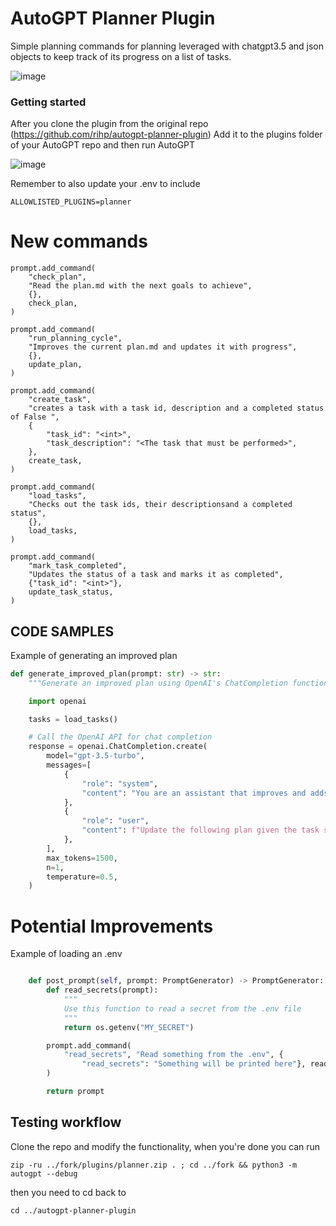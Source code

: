 # AutoGPT Planner Plugin
Simple planning commands for planning leveraged with chatgpt3.5 and json objects to keep track of its progress on a list of tasks.

![image](https://user-images.githubusercontent.com/12145726/235688701-af549b76-7f9f-4426-9c88-dd72aca45685.png)


### Getting started

After you clone the plugin from the original repo (https://github.com/rihp/autogpt-planner-plugin) Add it to the plugins folder of your AutoGPT repo and then run AutoGPT

![image](https://user-images.githubusercontent.com/12145726/235688224-7abf6ae4-5c0a-4e2d-b1b2-18241c6d74b4.png)

Remember to also update your .env to include 

```
ALLOWLISTED_PLUGINS=planner
```



# New commands
```
prompt.add_command(
    "check_plan",
    "Read the plan.md with the next goals to achieve",
    {},
    check_plan,
)

prompt.add_command(
    "run_planning_cycle",
    "Improves the current plan.md and updates it with progress",
    {},
    update_plan,
)

prompt.add_command(
    "create_task",
    "creates a task with a task id, description and a completed status of False ",
    {
        "task_id": "<int>",
        "task_description": "<The task that must be performed>",
    },
    create_task,
)

prompt.add_command(
    "load_tasks",
    "Checks out the task ids, their descriptionsand a completed status",
    {},
    load_tasks,
)

prompt.add_command(
    "mark_task_completed",
    "Updates the status of a task and marks it as completed",
    {"task_id": "<int>"},
    update_task_status,
)
```

## CODE SAMPLES

Example of generating an improved plan
```python
def generate_improved_plan(prompt: str) -> str:
    """Generate an improved plan using OpenAI's ChatCompletion functionality"""

    import openai

    tasks = load_tasks()

    # Call the OpenAI API for chat completion
    response = openai.ChatCompletion.create(
        model="gpt-3.5-turbo",
        messages=[
            {
                "role": "system",
                "content": "You are an assistant that improves and adds crucial points to plans in .md format.",
            },
            {
                "role": "user",
                "content": f"Update the following plan given the task status below, keep the .md format:\n{prompt}\nInclude the current tasks in the improved plan, keep mind of their status and track them with a checklist:\n{tasks}\Revised version should comply with the contests of the tasks at hand:",
            },
        ],
        max_tokens=1500,
        n=1,
        temperature=0.5,
    )
```

# Potential Improvements 
Example of loading an .env
```python

    def post_prompt(self, prompt: PromptGenerator) -> PromptGenerator:
        def read_secrets(prompt):
            """
            Use this function to read a secret from the .env file
            """
            return os.getenv("MY_SECRET")

        prompt.add_command(
            "read_secrets", "Read something from the .env", {
                "read_secrets": "Something will be printed here"}, read_secrets
        )

        return prompt
```

## Testing workflow

Clone the repo and modify the functionality, when you're done you can run 
```
zip -ru ../fork/plugins/planner.zip . ; cd ../fork && python3 -m autogpt --debug 
```

then you need to cd back to 
```
cd ../autogpt-planner-plugin    
```
